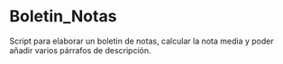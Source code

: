 # Boletin_Notas

Script para elaborar un boletin de notas, calcular la nota media y poder añadir varios párrafos de descripción.
